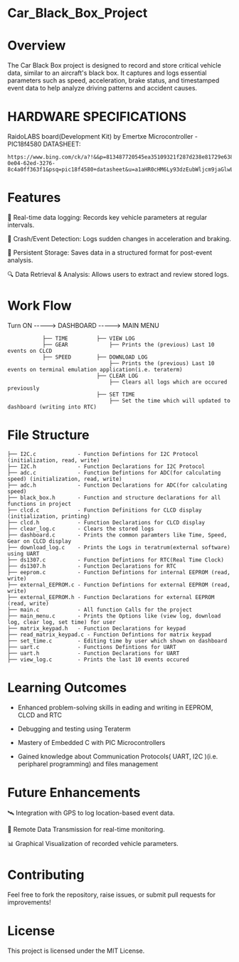 # Car_Black_Box_Project

# Overview

The Car Black Box project is designed to record and store critical vehicle data, 
similar to an aircraft's black box. It captures and logs essential parameters such as 
speed, acceleration, brake status, and timestamped event data to help analyze driving patterns and accident causes.

# HARDWARE SPECIFICATIONS
   RaidoLABS board(Development Kit) by Emertxe
   Microcontroller - PIC18f4580
   DATASHEET:
   
    https://www.bing.com/ck/a?!&&p=813487720545ea35109321f287d238e81729e638819447e9da7e724da6f825d6JmltdHM9MTc0MDg3MzYwMA&ptn=3&ver=2&hsh=4&fclid=07df9f89-0e04-62ed-3276-8c4a0ff363f1&psq=pic18f4580+datasheet&u=a1aHR0cHM6Ly93dzEubWljcm9jaGlwLmNvbS9kb3dubG9hZHMvZW4vRGV2aWNlRG9jLzM5NjM3ZC5wZGY&ntb=1

# Features

  📌 Real-time data logging: Records key vehicle parameters at regular intervals.

  🚗 Crash/Event Detection: Logs sudden changes in acceleration and braking.

  💾 Persistent Storage: Saves data in a structured format for post-event analysis.

  🔍 Data Retrieval & Analysis: Allows users to extract and review stored logs.

# Work Flow

Turn ON -----> DASHBOARD -----> MAIN MENU

               ├── TIME         ├── VIEW LOG  
               ├── GEAR             ├── Prints the (previous) Last 10 events on CLCD
               ├── SPEED        ├── DOWNLOAD LOG
                                    ├── Prints the (previous) Last 10 events on terminal emulation application(i.e. teraterm)
                                ├── CLEAR LOG
                                    ├── Clears all logs which are occured previously
                                ├── SET TIME
                                    ├── Set the time which will updated to dashboard (writing into RTC)
                                    
# File Structure

    ├── I2C.c             - Function Defintions for I2C Protocol (initialization, read, write)
    ├── I2C.h             - Function Declarations for I2C Protocol
    ├── adc.c             - Function Defintions for ADC(for calculating speed) (initialization, read, write)
    ├── adc.h             - Function Declarations for ADC(for calculating speed)
    ├── black_box.h       - Function and structure declarations for all functions in project
    ├── clcd.c            - Function Definitions for CLCD display (initialization, printing)
    ├── clcd.h            - Function Declarations for CLCD display 
    ├── clear_log.c       - Clears the stored logs
    ├── dashboard.c       - Prints the common paramters like Time, Speed, Gear on CLCD display
    ├── download_log.c    - Prints the Logs in teratrum(external software) using UART
    ├── ds1307.c          - Function Defintions for RTC(Real Time Clock)
    ├── ds1307.h          - Function Declarations for RTC
    ├── eeprom.c          - Function Defintions for internal EEPROM (read, write)
    ├── external_EEPROM.c - Function Defintions for external EEPROM (read, write)
    ├── external_EEPROM.h - Function Declarations for external EEPROM (read, write)
    ├── main.c            - All function Calls for the project
    ├── main_menu.c       - Prints the Options like (view log, download log, clear log, set time) for user 
    ├── matrix_keypad.h   - Function Declarations for keypad
    ├── read_matrix_keypad.c - Function Defintions for matrix keypad
    ├── set_time.c        - Editing time by user which shown on dashboard
    ├── uart.c            - Functions Defintions for UART
    ├── uart.h            - Function Declarations for UART
    ├── view_log.c        - Prints the last 10 events occured

# Learning Outcomes

   - Enhanced problem-solving skills in eading and writing in EEPROM, CLCD and RTC

   - Debugging and testing using Teraterm

   - Mastery of Embedded C with PIC Microcontrollers

   - Gained knowledge about Communication Protocols( UART, I2C )(i.e. peripharel programming) and files management
     
# Future Enhancements

  🛰 Integration with GPS to log location-based event data.

  📶 Remote Data Transmission for real-time monitoring.

  📊 Graphical Visualization of recorded vehicle parameters.
  
# Contributing

Feel free to fork the repository, raise issues, or submit pull requests for improvements!

# License

This project is licensed under the MIT License.


